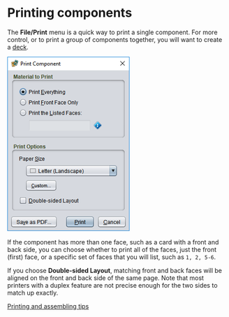 # Printing components

The **File/Print** menu is a quick way to print a single component. For more control, or to print a group of components together, you will want to create a [deck](um-deck-editor.md).

![the print dialog](images/print.png)

If the component has more than one face, such as a card with a front and back side, you can choose whether to print all of the faces, just the front (first) face, or a specific set of faces that you will list, such as `1, 2, 5-6`.

If you choose **Double-sided Layout**, matching front and back faces will be aligned on the front and back side of the same page. Note that most printers with a duplex feature are not precise enough for the two sides to match up exactly.

[Printing and assembling tips](um-print-tips.md)

